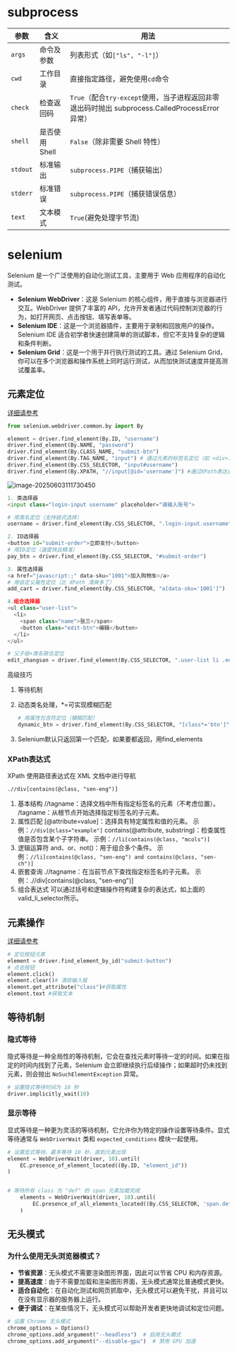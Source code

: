 # subprocess

| 参数   | 含义    | 用法      |
| -------- | -------------- | --------------------------------- |
| `args`   | 命令及参数     | 列表形式（如`["ls", "-l"]`）      |
| `cwd`    | 工作目录       | 直接指定路径，避免使用`cd`命令    |
| `check`  | 检查返回码     | `True`（配合`try-except`使用，当子进程返回非零退出码时抛出 subprocess.CalledProcessError 异常）    |
| `shell`  | 是否使用 Shell | `False`（除非需要 Shell 特性）    |
| `stdout` | 标准输出       | `subprocess.PIPE`（捕获输出）     |
| `stderr` | 标准错误       | `subprocess.PIPE`（捕获错误信息） |
| `text`   | 文本模式       | `True`(避免处理字节流)            |

# selenium

Selenium 是一个广泛使用的自动化测试工具，主要用于 Web 应用程序的自动化测试。

- **Selenium WebDriver**：这是 Selenium 的核心组件，用于直接与浏览器进行交互。WebDriver 提供了丰富的 API，允许开发者通过代码控制浏览器的行为，如打开网页、点击按钮、填写表单等。
- **Selenium IDE**：这是一个浏览器插件，主要用于录制和回放用户的操作。Selenium IDE 适合初学者快速创建简单的测试脚本，但它不支持复杂的逻辑和条件判断。
- **Selenium Grid**：这是一个用于并行执行测试的工具。通过 Selenium Grid，你可以在多个浏览器和操作系统上同时运行测试，从而加快测试速度并提高测试覆盖率。



## 元素定位

[详细请参考](https://www.runoob.com/selenium/selenium-element-positioning.html)

```python
from selenium.webdriver.common.by import By

element = driver.find_element(By.ID, "username")
driver.find_element(By.NAME, "password")
driver.find_element(By.CLASS_NAME, "submit-btn")
driver.find_element(By.TAG_NAME, "input") # 通过元素的标签名定位（如 <div>、<input> 等）。
driver.find_element(By.CSS_SELECTOR, "input#username")
driver.find_element(By.XPATH, "//input[@id='username']") #通过XPath表达式定位
```

![image-20250603111730450](https://piggo-picture.oss-cn-hangzhou.aliyuncs.com/image-20250603111730450.png)

```python
1. 类选择器
<input class="login-input username" placeholder="请输入账号">

# 用类名定位（支持链式选择）
username = driver.find_element(By.CSS_SELECTOR, ".login-input.username")

2. ID选择器
<button id="submit-order">立即支付</button>
# 用ID定位（速度快且精准）
pay_btn = driver.find_element(By.CSS_SELECTOR, "#submit-order")

3. 属性选择器
<a href="javascript:;" data-sku="1001">加入购物车</a>
# 用自定义属性定位（比 XPath 清爽多了）
add_cart = driver.find_element(By.CSS_SELECTOR, "a[data-sku='1001']")

4.组合选择器
<ul class="user-list">
  <li>
    <span class="name">张三</span>
    <button class="edit-btn">编辑</button>
  </li>
</ul>

# 父子级+类名联合定位
edit_zhangsan = driver.find_element(By.CSS_SELECTOR, ".user-list li .edit-btn")
```



高级技巧

1. 等待机制

2. 动态类名处理，*=可实现模糊匹配
   ```python
   # 用属性包含符定位（模糊匹配）
   dynamic_btn = driver.find_element(By.CSS_SELECTOR, "[class*='btn']")
   ```

3. Selenium默认只返回第一个匹配，如果要都返回，用find_elements





### XPath表达式

XPath 使用路径表达式在 XML 文档中进行导航



```xml
.//div[contains(@class, "sen-eng")]
```

1. 基本结构
   //tagname：选择文档中所有指定标签名的元素（不考虑位置）。
   /tagname：从根节点开始选择指定标签名的子元素。
2. 属性匹配
   [@attribute=value]：选择具有特定属性和值的元素。 示例：`//div[@class="example"]`
   contains(@attribute, substring)：检查属性值是否包含某个子字符串。 示例：`//li[contains(@class, "mcols")]`
3. 逻辑运算符
   and、or、not()：用于组合多个条件。 示例：`//li[contains(@class, "sen-eng") and contains(@class, "sen-ch")]`
4. 嵌套查询
   .//tagname：在当前节点下查找指定标签名的子元素。 示例：.//div[contains(@class, "sen-eng")]
5. 组合表达式
   可以通过括号和逻辑操作符构建复杂的表达式，如上面的valid_li_selector所示。

## 元素操作

[详细请参考](https://www.runoob.com/selenium/selenium-ele-operator.html)

```python
# 定位按钮元素
element = driver.find_element_by_id("submit-button")
# 点击按钮
element.click()
element.clear()# 清除输入框
element.get_attribute("class")#获取属性
element.text #获取文本

```

## 等待机制

### 隐式等待

隐式等待是一种全局性的等待机制，它会在查找元素时等待一定的时间。如果在指定的时间内找到了元素，Selenium 会立即继续执行后续操作；如果超时仍未找到元素，则会抛出 `NoSuchElementException` 异常。

```python
# 设置隐式等待时间为 10 秒
driver.implicitly_wait(10)
```



### 显示等待

显式等待是一种更为灵活的等待机制，它允许你为特定的操作设置等待条件。显式等待通常与 `WebDriverWait` 类和 `expected_conditions` 模块一起使用。

```python
# 设置显式等待，最多等待 10 秒，直到元素出现
element = WebDriverWait(driver, 10).until(
    EC.presence_of_element_located((By.ID, "element_id"))
)


# 等待所有 class 为 "def" 的 span 元素加载完成
    elements = WebDriverWait(driver, 10).until(
        EC.presence_of_all_elements_located((By.CSS_SELECTOR, 'span.def'))
    )
```

## 无头模式

### 为什么使用无头浏览器模式？

- **节省资源**：无头模式不需要渲染图形界面，因此可以节省 CPU 和内存资源。
- **提高速度**：由于不需要加载和渲染图形界面，无头模式通常比普通模式更快。
- **适合自动化**：在自动化测试和网页抓取中，无头模式可以避免干扰，并且可以在没有显示器的服务器上运行。
- **便于调试**：在某些情况下，无头模式可以帮助开发者更快地调试和定位问题。

```python
# 设置 Chrome 无头模式
chrome_options = Options()
chrome_options.add_argument("--headless")  # 启用无头模式
chrome_options.add_argument("--disable-gpu")  # 禁用 GPU 加速
```

